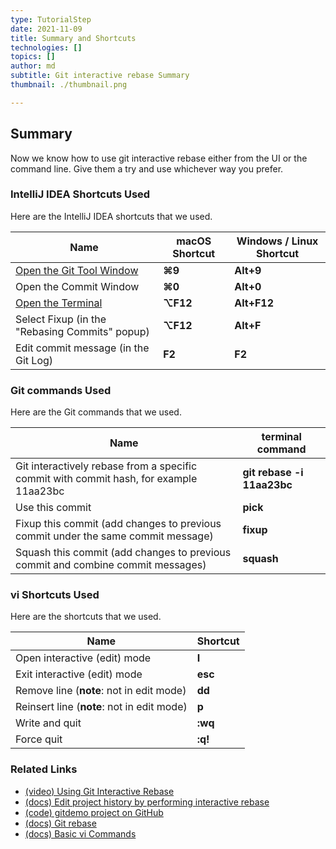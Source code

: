 ```yaml
---
type: TutorialStep
date: 2021-11-09
title: Summary and Shortcuts
technologies: []
topics: []
author: md
subtitle: Git interactive rebase Summary
thumbnail: ./thumbnail.png

---
```


## Summary 
Now we know how to use git interactive rebase either from the UI or the command line.
Give them a try and use whichever way you prefer.

### IntelliJ IDEA Shortcuts Used
Here are the IntelliJ IDEA shortcuts that we used.

| Name                                                                                             | macOS Shortcut | Windows / Linux Shortcut |
|--------------------------------------------------------------------------------------------------|----------------|--------------------------|
| [Open the Git Tool Window](https://www.jetbrains.com/help/idea/version-control-tool-window.html) | **⌘9**         | **Alt+9**                |
| Open the Commit Window                                                                           | **⌘0**         | **Alt+0**                |
| [Open the Terminal](https://www.jetbrains.com/help/idea/terminal-emulator.html)                  | **⌥F12**       | **Alt+F12**              |
| Select Fixup (in the "Rebasing Commits" popup)                                                   | **⌥F12**       | **Alt+F**                |
| Edit commit message (in the Git Log)                                                             | **F2**         | **F2**                   |

### Git commands Used
Here are the Git commands that we used.

| Name                                                                                   | terminal command             |
|----------------------------------------------------------------------------------------|------------------------------|
| Git interactively rebase from a specific commit with commit hash, for example 11aa23bc | **git rebase -i 11aa23bc**   |
| Use this commit                                                                        | **pick**                     |
| Fixup this commit (add changes to previous commit under the same commit message)       | **fixup**                    |
| Squash this commit (add changes to previous commit and combine commit messages)        | **squash**                   |

### vi Shortcuts Used
Here are the  shortcuts that we used.

| Name                                       | Shortcut |
|--------------------------------------------|----------|
| Open interactive (edit) mode               | **I**    |
| Exit interactive (edit) mode               | **esc**  |
| Remove line (**note**: not in edit mode)   | **dd**   |
| Reinsert line (**note**: not in edit mode) | **p**    |
| Write and quit                             | **:wq**  |
| Force quit                                 | **:q!**  |


### Related Links
- [(video) Using Git Interactive Rebase](https://www.youtube.com/watch?v=bPX9VHjviEM)
- [(docs) Edit project history by performing interactive rebase](https://www.jetbrains.com/help/idea/edit-project-history.html#interactive-rebase)
- [(code) gitdemo project on GitHub](https://github.com/mlvandijk/gitdemo)
- [(docs) Git rebase](https://git-scm.com/docs/git-rebase)
- [(docs) Basic vi Commands](https://docs.oracle.com/cd/E19253-01/806-7612/editorvi-43/index.html)